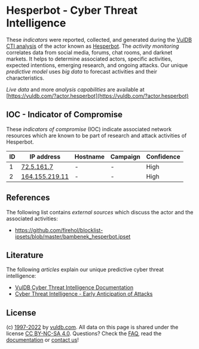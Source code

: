 # Hesperbot - Cyber Threat Intelligence

These _indicators_ were reported, collected, and generated during the [VulDB CTI analysis](https://vuldb.com/?kb.cti) of the actor known as [Hesperbot](https://vuldb.com/?actor.hesperbot). The _activity monitoring_ correlates data from social media, forums, chat rooms, and darknet markets. It helps to determine associated actors, specific activities, expected intentions, emerging research, and ongoing attacks. Our unique _predictive model_ uses _big data_ to forecast activities and their characteristics.

_Live data_ and more _analysis capabilities_ are available at [https://vuldb.com/?actor.hesperbot](https://vuldb.com/?actor.hesperbot)

## IOC - Indicator of Compromise

These _indicators of compromise_ (IOC) indicate associated network resources which are known to be part of research and attack activities of Hesperbot.

ID | IP address | Hostname | Campaign | Confidence
-- | ---------- | -------- | -------- | ----------
1 | [72.5.161.7](https://vuldb.com/?ip.72.5.161.7) | - | - | High
2 | [164.155.219.11](https://vuldb.com/?ip.164.155.219.11) | - | - | High

## References

The following list contains _external sources_ which discuss the actor and the associated activities:

* https://github.com/firehol/blocklist-ipsets/blob/master/bambenek_hesperbot.ipset

## Literature

The following _articles_ explain our unique predictive cyber threat intelligence:

* [VulDB Cyber Threat Intelligence Documentation](https://vuldb.com/?kb.cti)
* [Cyber Threat Intelligence - Early Anticipation of Attacks](https://www.scip.ch/en/?labs.20201022)

## License

(c) [1997-2022](https://vuldb.com/?kb.changelog) by [vuldb.com](https://vuldb.com/?kb.about). All data on this page is shared under the license [CC BY-NC-SA 4.0](https://creativecommons.org/licenses/by-nc-sa/4.0/). Questions? Check the [FAQ](https://vuldb.com/?kb.faq), read the [documentation](https://vuldb.com/?kb) or [contact us](https://vuldb.com/?contact)!
